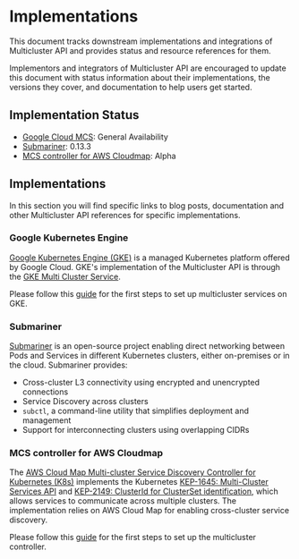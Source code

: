 # Implementations

This document tracks downstream implementations and integrations of Multicluster API and provides status and resource references for them.

Implementors and integrators of Multicluster API are encouraged to update this document with status information about their implementations, the versions they cover, and documentation to help users get started.

## Implementation Status

- [Google Cloud MCS][gke-mcs]: General Availability
- [Submariner][submariner]: 0.13.3
- [MCS controller for AWS Cloudmap][aws-mcs]: Alpha

## Implementations

In this section you will find specific links to blog posts, documentation and other Multicluster API references for specific implementations.


### Google Kubernetes Engine

[Google Kubernetes Engine (GKE)][gke] is a managed Kubernetes platform offered by Google Cloud. GKE's implementation of the Multicluster API is through the [GKE Multi Cluster Service][gke-mcs].

[gke]:https://cloud.google.com/kubernetes-engine
[gke-mcs]:https://cloud.google.com/kubernetes-engine/docs/concepts/multi-cluster-services

Please follow this [guide][gke-mcs-guide] for the first steps to set up multicluster services on GKE.

[gke-mcs-guide]:gke-mcs.md

### Submariner

[Submariner][submariner] is an open-source project enabling direct networking between Pods and Services in different Kubernetes clusters, either on-premises or in the cloud.
Submariner provides:

- Cross-cluster L3 connectivity using encrypted and unencrypted connections
- Service Discovery across clusters
- `subctl`, a command-line utility that simplifies deployment and management
- Support for interconnecting clusters using overlapping CIDRs

[submariner]: https://submariner.io/

### MCS controller for AWS Cloudmap
The [AWS Cloud Map Multi-cluster Service Discovery Controller for Kubernetes (K8s)][aws-mcs] implements the Kubernetes [KEP-1645: Multi-Cluster Services API][kep-1645] and [KEP-2149: ClusterId for ClusterSet identification][kep-2149], which allows services to communicate across multiple clusters. The implementation relies on AWS Cloud Map for enabling cross-cluster service discovery.

Please follow this [guide][aws-mcs-guide] for the first steps to set up the multicluster controller.

[aws-mcs]: https://github.com/aws/aws-cloud-map-mcs-controller-for-k8s
[aws-mcs-guide]: https://aws.github.io/aws-cloud-map-mcs-controller-for-k8s/
[kep-1645]: https://github.com/kubernetes/enhancements/tree/master/keps/sig-multicluster/1645-multi-cluster-services-api
[kep-2149]: https://github.com/kubernetes/enhancements/tree/master/keps/sig-multicluster/2149-clusterid

